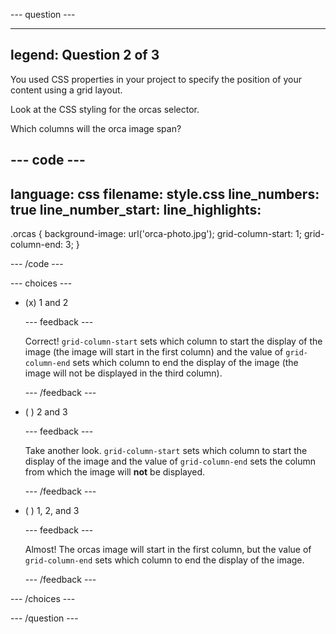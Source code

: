 --- question ---

---
legend: Question 2 of 3
---

You used CSS properties in your project to specify the position of your content using a grid layout.

Look at the CSS styling for the orcas selector. 

Which columns will the orca image span?

--- code ---
---
language: css
filename: style.css
line_numbers: true
line_number_start: 
line_highlights: 
---

.orcas {
  background-image: url('orca-photo.jpg');
  grid-column-start: 1;
  grid-column-end: 3;
}

--- /code ---

--- choices ---

- (x) 1 and 2

  --- feedback ---

  Correct! `grid-column-start` sets which column to start the display of the image (the image will start in the first column) and the value of `grid-column-end` sets which column to end the display of the image (the image will not be displayed in the third column).

  --- /feedback ---
  
- ( ) 2 and 3

  --- feedback ---

  Take another look. `grid-column-start` sets which column to start the display of the image and the value of `grid-column-end` sets the column from which the image will **not** be displayed.
 
  --- /feedback ---

- ( ) 1, 2, and 3

  --- feedback ---

  Almost! The orcas image will start in the first column, but the value of `grid-column-end` sets which column to end the display of the image.

  --- /feedback ---

--- /choices ---

--- /question ---
